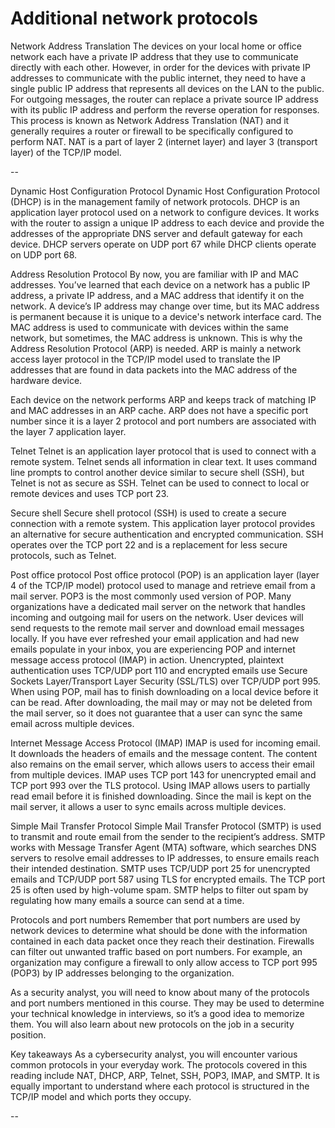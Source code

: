 # Additional network protocols
Network Address Translation
The devices on your local home or office network each have a private IP address that they use to communicate directly with each other. However, in order for the devices with private IP addresses to communicate with the public internet, they need to have a single public IP address that represents all devices on the LAN to the public. For outgoing messages, the router can replace a private source IP address with its public IP address and perform the reverse operation for responses. This process is known as Network Address Translation (NAT) and it generally requires a router or firewall to be specifically configured to perform NAT. NAT is a part of layer 2 (internet layer) and layer 3 (transport layer) of the TCP/IP model.

--

Dynamic Host Configuration Protocol
Dynamic Host Configuration Protocol (DHCP) is in the management family of network protocols. DHCP is an application layer protocol used on a network to configure devices. It works with the router to assign a unique IP address to each device and provide the addresses of the appropriate DNS server and default gateway for each device. DHCP servers operate on UDP port 67 while DHCP clients operate on UDP port 68.

Address Resolution Protocol
By now, you are familiar with IP and MAC addresses. You’ve learned that each device on a network has a public IP address, a private IP address, and a MAC address that identify it on the network. A device’s IP address may change over time, but its MAC address is permanent because it is unique to a device's network interface card. The MAC address is used to communicate with devices within the same network, but sometimes, the MAC address is unknown. This is why the Address Resolution Protocol (ARP) is needed. ARP is mainly a network access layer protocol in the TCP/IP model used to translate the IP addresses that are found in data packets into the MAC address of the hardware device. 

Each device on the network performs ARP and keeps track of matching IP and MAC addresses in an ARP cache. ARP does not have a specific port number since it is a layer 2 protocol and port numbers are associated with the layer 7 application layer.

Telnet 
Telnet is an application layer protocol that is used to connect with a remote system. Telnet sends all information in clear text. It uses command line prompts to control another device similar to secure shell (SSH), but Telnet is not as secure as SSH. Telnet can be used to connect to local or remote devices and uses TCP port 23. 

Secure shell
Secure shell protocol (SSH) is used to create a secure connection with a remote system. This application layer protocol provides an alternative for secure authentication and encrypted communication. SSH operates over the TCP port 22 and is a replacement for less secure protocols, such as Telnet.

Post office protocol
Post office protocol (POP) is an application layer (layer 4 of the TCP/IP model) protocol used to manage and retrieve email from a mail server. POP3 is the most commonly used version of POP. Many organizations have a dedicated mail server on the network that handles incoming and outgoing mail for users on the network. User devices will send requests to the remote mail server and download email messages locally. If you have ever refreshed your email application and had new emails populate in your inbox, you are experiencing POP and internet message access protocol (IMAP) in action. Unencrypted, plaintext authentication uses TCP/UDP port 110 and encrypted emails use Secure Sockets Layer/Transport Layer Security (SSL/TLS) over TCP/UDP port 995.  When using POP, mail has to finish downloading on a local device before it can be read. After downloading, the mail may or may not be deleted from the mail server, so it does not guarantee that a user can sync the same email across multiple devices. 

Internet Message Access Protocol (IMAP)
IMAP is used for incoming email. It downloads the headers of emails and the message content. The content also remains on the email server, which allows users to access their email from multiple devices. IMAP uses TCP port 143 for unencrypted email and TCP port 993 over the TLS protocol. Using IMAP allows users to partially read email before it is finished downloading. Since the mail is kept on the mail server, it allows a user to sync emails across multiple devices. 

Simple Mail Transfer Protocol
Simple Mail Transfer Protocol (SMTP) is used to transmit and route email from the sender to the recipient’s address. SMTP works with Message Transfer Agent (MTA) software, which searches DNS servers to resolve email addresses to IP addresses, to ensure emails reach their intended destination. SMTP uses TCP/UDP port 25 for unencrypted emails and TCP/UDP port 587 using TLS for encrypted emails. The TCP port 25 is often used by high-volume spam. SMTP helps to filter out spam by regulating how many emails a source can send at a time.

Protocols and port numbers
Remember that port numbers are used by network devices to determine what should be done with the information contained in each data packet once they reach their destination. Firewalls can filter out unwanted traffic based on port numbers. For example, an organization may configure a firewall to only allow access to TCP port 995 (POP3) by IP addresses belonging to the organization.

As a security analyst, you will need to know about many of the protocols and port numbers mentioned in this course. They may be used to determine your technical knowledge in interviews, so it’s a good idea to memorize them. You will also learn about new protocols on the job in a security position.

Key takeaways
As a cybersecurity analyst, you will encounter various common protocols in your everyday work. The protocols covered in this reading include NAT, DHCP, ARP, Telnet, SSH, POP3, IMAP, and SMTP. It is equally important to understand where each protocol is structured in the TCP/IP model and which ports they occupy. 

--

